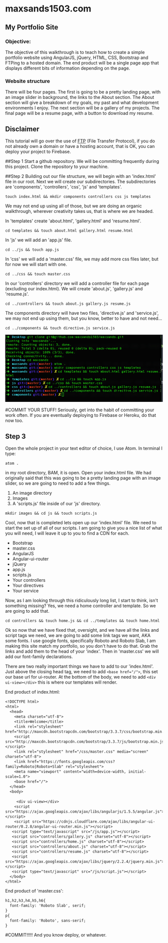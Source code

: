 # maxsands1503.com
## My Portfolio Site
### Objective:
The objective of this walkthrough is to teach how to create a simple portfolio website using AngularJS, jQuery,
HTML, CSS, Bootstrap and FTPing to a hosted domain. The end product will be a single page app that displays different bits of information depending on the page.

### Website structure
There will be four pages. The first is going to be a pretty landing page, with an image slider in background, the links to the About section. The About section will give a breakdown of my goals, my past and what development environments I enjoy.  The next section will be a gallery of my projects. The final page will be a resume page, with a button to download my resume.

## Disclaimer
This tutorial will go over the use of [FTP](https://en.wikipedia.org/wiki/File_Transfer_Protocol) (File Transfer Protocol), if you do not already own a domain or have a hosting account, that is OK, you can deploy your project to Firebase.

##Step 1
Start a github repository. We will be committing frequently during this project. Clone the repository to your machine.  

##Step 2
Building out our file structure, we will begin with an 'index.html' file in our root. Next we will create our subdirectories. The subdirectories are 'components', 'controllers', 'css', 'js' and 'templates'.  
```
touch index.html && mkdir components controllers css js templates

```
We may not end up using all of those, but we are doing an organic walkthrough, wherever creativity takes us, that is where we are headed.

In 'templates' create 'about.html', 'gallery.html' and 'resume.html'.  
```
cd templates && touch about.html gallery.html resume.html
```

In 'js' we will add an 'app.js' file.   
```
cd ../js && touch app.js
```
In 'css' we will add a 'master.css' file, we may add more css files later, but for now we will start with one.   
```
cd ../css && touch master.css
```
In our 'controllers' directory we will add a controller file for each page (excluding our index.html). We will create 'about.js', 'gallery.js' and 'resume.js'.  
```
cd ../controllers && touch about.js gallery.js resume.js

```
The components directory will have two files, 'directive.js' and 'service.js', we may not end up using them, but you know, better to have and not need...  
```
cd ../components && touch directive.js service.js
```
![terminal](terminal-ss.jpg "So much done, so far to go!")

#COMMIT YOUR STUFF!
Seriously, get into the habit of committing your work often. If you are eventually deploying to Firebase or Heroku, do that now too.

## Step 3
Open the whole project in your text editor of choice, I use Atom. In terminal I type:  
```
atom .  

```
in my root directory, BAM, it is open. Open your index.html file. We had originally said that this was going to be a pretty landing page with an image slider, so we are going to need to add a few things.  
1) An image directory  
2) Images  
3) A 'scripts.js' file inside of our 'js' directory.   
```
mkdir images && cd js && touch scripts.js
```
Cool, now that is completed lets open up our 'index.html' file. We need to start the set up of all of our scripts. I am going to give you a nice list of what you will need, I will leave it up to you to find a CDN for each.   
- Bootstrap  
- master.css
- AngularJS  
- Angular-ui-router  
- jQuery  
- app.js  
- scripts.js
- Your controllers
- Your directives
- Your service  

Now, as I am looking through this ridiculously long list, I start to think, isn't something missing? Yes, we need a home controller and template. So we are going to add that.  

```
cd controllers && touch home.js && cd ../templates && touch home.html
```
Ok so now that we have fixed that, oversight, and we have all the links and script tags we need, we are going to add some link tags we want, AKA some fonts. I use google fonts, specifically Roboto and Roboto Slab, I am making this site match my portfolio, so you don't have to do that. Grab the links and add them to the head of your 'index'. Then in 'master.css' we will add our font-family declarations.

There are two really important things we have to add to our 'index.html'. Just above the closing head tag, we need to add `<base href="/">`, this set our base url for ui-router. At the bottom of the body, we need to add `<div ui-view></div>` this is where our templates will render.   

End product of index.html:  
```
<!DOCTYPE html>
<html>
  <head>
    <meta charset="utf-8">
    <title>Welcome</title>
    <link rel="stylesheet" href="http://maxcdn.bootstrapcdn.com/bootstrap/3.3.7/css/bootstrap.min.css">
    <script src="http://maxcdn.bootstrapcdn.com/bootstrap/3.3.7/js/bootstrap.min.js"></script>
    <link rel="stylesheet" href="/css/master.css" media="screen" charset="utf-8">
    <link href="https://fonts.googleapis.com/css?family=Roboto|Roboto+Slab" rel="stylesheet">
    <meta name="viewport" content="width=device-width, initial-scale=1.0">
    <base href="/">
  </head>
  <body>

     <div ui-view></div>
    <script src="https://ajax.googleapis.com/ajax/libs/angularjs/1.5.5/angular.js"></script>
    <script src="https://cdnjs.cloudflare.com/ajax/libs/angular-ui-router/0.2.8/angular-ui-router.min.js"></script>
   <script type="text/javascript" src="/js/app.js"></script>
   <script src="controllers/gallery.js" charset="utf-8"></script>
   <script src="controllers/home.js" charset="utf-8"></script>
   <script src="controllers/about.js" charset="utf-8"></script>
   <script src="controllers/resume.js" charset="utf-8"></script>
   <script src="https://ajax.googleapis.com/ajax/libs/jquery/2.2.4/jquery.min.js"></script>
   <script type="text/javascript" src="/js/script.js"></script>
  </body>
</html>
```   
End product of 'master.css':  
```
h1,h2,h3,h4,h5,h6{
  font-family: 'Roboto Slab', serif;
}
p{
  font-family: 'Roboto', sans-serif;
}
```
#COMMIT!!!!!
And you know deploy, or whatever.
